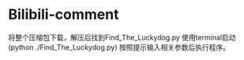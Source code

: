 # Bilibili-comment
将整个压缩包下载，解压后找到Find_The_Luckydog.py 使用terminal启动(python ./Find_The_Luckydog.py)
按照提示输入相关参数后执行程序。

